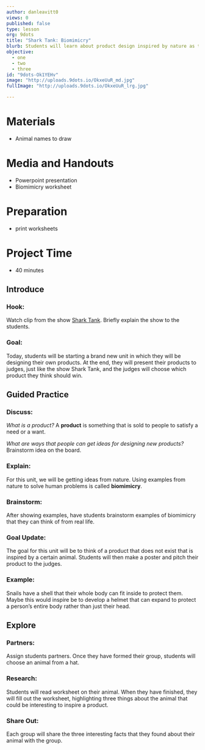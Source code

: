 ```yaml
---
author: danleavitt0
views: 0
published: false
type: lesson
org: 9dots
title: "Shark Tank: Biomimicry"
blurb: Students will learn about product design inspired by nature as they create a product for a Shark Tank style competition.
objective: 
  - one
  - two
  - three
id: "9dots-Ok1YEHv"
image: "http://uploads.9dots.io/OkxeUuR_md.jpg"
fullImage: "http://uploads.9dots.io/OkxeUuR_lrg.jpg"

---
```


# Materials

- Animal names to draw

# Media and Handouts

- Powerpoint presentation
- Biomimicry worksheet

# Preparation

- print worksheets

# Project Time

- 40 minutes

## Introduce

### Hook:
Watch clip from the show [Shark Tank](https://www.youtube.com/watch?v=Va_YvHaewOc). Briefly explain the show to the students.

### Goal:
Today, students will be starting a brand new unit in which they will be designing their own products.  At the end, they will present their products to judges, just like the show Shark Tank, and the judges will choose which product they think should win.

## Guided Practice

### Discuss:
_What is a product?_
A **product** is something that is sold to people to satisfy a need or a want.

_What are ways that people can get ideas for designing new products?_
Brainstorm idea on the board.

### Explain:
For this unit, we will be getting ideas from nature.  Using examples from nature to solve human problems is called **biomimicry**.

### Brainstorm:
After showing examples, have students brainstorm examples of biomimicry that they can think of from real life.

### Goal Update:
The goal for this unit will be to think of a product that does not exist that is inspired by a certain animal.  Students will then make a poster and pitch their product to the judges.

### Example:
Snails have a shell that their whole body can fit inside to protect them.  Maybe this would inspire be to develop a helmet that can expand to protect a person’s entire body rather than just their head.

## Explore

### Partners:
Assign students partners. Once they have formed their group, students will choose an animal from a hat.

### Research:
Students will read worksheet on their animal. When they have finished, they will fill out the worksheet, highlighting three things about the animal that could be interesting to inspire a product.

### Share Out:
Each group will share the three interesting facts that they found about their animal with the group.
